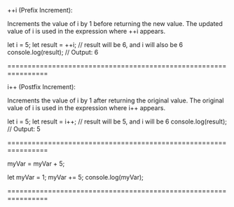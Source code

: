 ++i (Prefix Increment):

Increments the value of i by 1 before returning the new value.
The updated value of i is used in the expression where ++i appears.

let i = 5;
let result = ++i; // result will be 6, and i will also be 6
console.log(result); // Output: 6

================================================================

i++ (Postfix Increment):

Increments the value of i by 1 after returning the original value.
The original value of i is used in the expression where i++ appears.

let i = 5;
let result = i++; // result will be 5, and i will be 6
console.log(result); // Output: 5

================================================================

myVar = myVar + 5;

let myVar = 1;
myVar += 5;
console.log(myVar);

================================================================